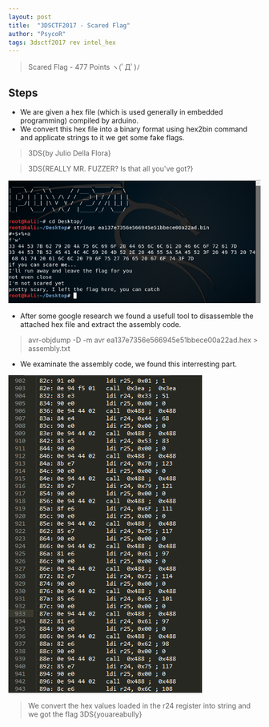```yaml
---
layout: post
title:  "3DSCTF2017 - Scared Flag"
author: "PsycoR"
tags: 3dsctf2017 rev intel_hex
---
```


>  Scared Flag - 477 Points
ヽ(ﾟДﾟ)ﾉ




## Steps
- We are given a hex file (which is used generally in embedded programming) compiled by arduino.
- We convert this hex file into a binary format using hex2bin command and applicate strings to it we get some fake flags.


> 3DS{by Julio Della Flora}

> 3DS{REALLY MR. FUZZER? Is that all you've got?}

 ![](https://github.com/pow270/pow270.github.io/blob/master/_posts/pictures/1.PNG?raw=true)


- After some google research we found a usefull tool to disassemble the attached hex file and extract the assembly code.
> avr-objdump -D -m avr ea137e7356e566945e51bbece00a22ad.hex > assembly.txt

- We examinate the assembly code, we found this interresting part.

 ![](https://github.com/pow270/pow270.github.io/blob/master/_posts/pictures/2.PNG?raw=true)
 
 > We convert the hex values loaded in the r24 register into string and we got the flag 3DS{youareabully}
